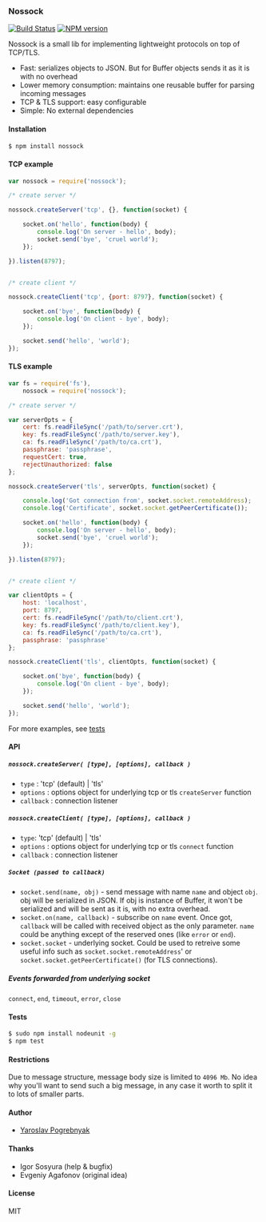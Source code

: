 ### Nossock

[![Build Status](https://travis-ci.org/yyyar/nossock.svg?branch=master)](https://travis-ci.org/yyyar/nossock) [![NPM version](https://badge.fury.io/js/nossock.svg)](http://badge.fury.io/js/nossock)

Nossock is a small lib for implementing lightweight protocols on top of TCP/TLS.

* Fast: serializes objects to JSON. But for Buffer objects sends it as it is with no overhead
* Lower memory consumption: maintains one reusable buffer for parsing incoming messages
* TCP & TLS support: easy configurable
* Simple: No external dependencies

#### Installation
```bash
$ npm install nossock
```

#### TCP example
```javascript
var nossock = require('nossock');

/* create server */

nossock.createServer('tcp', {}, function(socket) {

    socket.on('hello', function(body) {
        console.log('On server - hello', body);
        socket.send('bye', 'cruel world');
    });

}).listen(8797);


/* create client */

nossock.createClient('tcp', {port: 8797}, function(socket) {

    socket.on('bye', function(body) {
        console.log('On client - bye', body);
    });

    socket.send('hello', 'world');
});
```

#### TLS example
```javascript
var fs = require('fs'),
    nossock = require('nossock');

/* create server */

var serverOpts = {
    cert: fs.readFileSync('/path/to/server.crt'),
    key: fs.readFileSync('/path/to/server.key'),
    ca: fs.readFileSync('/path/to/ca.crt'),
    passphrase: 'passphrase',
    requestCert: true,
    rejectUnauthorized: false
};

nossock.createServer('tls', serverOpts, function(socket) {

    console.log('Got connection from', socket.socket.remoteAddress);
    console.log('Certificate', socket.socket.getPeerCertificate());

    socket.on('hello', function(body) {
        console.log('On server - hello', body);
        socket.send('bye', 'cruel world');
    });

}).listen(8797);


/* create client */

var clientOpts = {
    host: 'localhost',
    port: 8797,
    cert: fs.readFileSync('/path/to/client.crt'),
    key: fs.readFileSync('/path/to/client.key'),
    ca: fs.readFileSync('/path/to/ca.crt'),
    passphrase: 'passphrase'
};

nossock.createClient('tls', clientOpts, function(socket) {

    socket.on('bye', function(body) {
        console.log('On client - bye', body);
    });

    socket.send('hello', 'world');
});
```


For more examples, see [tests](https://github.com/yyyar/nossock/tree/master/tests)

#### API

##### `nossock.createServer( [type], [options], callback )`
 * `type` : 'tcp' (default) | 'tls'
 * `options` : options object for underlying tcp or tls `createServer` function
 * `callback` : connection listener

##### `nossock.createClient( [type], [options], callback )`
 * `type`: 'tcp' (default) | 'tls'
 * `options` : options object for underlying tcp or tls `connect` function
 * `callback` : connection listener

##### `Socket (passed to callback)`
 * `socket.send(name, obj)` - send message with name `name` and object `obj`. obj will be serialized in JSON. If obj is instance of Buffer, it won't be serialized and will be sent as it is, with no extra overhead.
 * `socket.on(name, callback)` - subscribe on `name` event. Once got, `callback` will be called with received object as the only parameter. `name` could be anything except of the reserved ones (like `error` or `end`).
 * `socket.socket` - underlying socket. Could be used to retreive some useful info such as `socket.socket.remoteAddress`' or `socket.socket.getPeerCertificate()` (for TLS connections).

##### Events forwarded from underlying socket
`connect`, `end`, `timeout`, `error`, `close`


#### Tests
```bash
$ sudo npm install nodeunit -g
$ npm test
```

#### Restrictions
Due to message structure, message body size is limited to `4096 Mb`. No idea why
you'll want to send such a big message, in any case it worth to split it to
lots of smaller parts.

#### Author
* [Yaroslav Pogrebnyak](https://github.com/yyyar/)

#### Thanks
* Igor Sosyura (help & bugfix)
* Evgeniy Agafonov (original idea)

#### License
MIT

